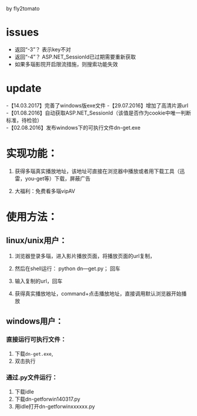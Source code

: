 by fly2tomato

# issues

  - 返回“-3”？ 表示key不对  
  - 返回“-4”？ ASP.NET_SessionId已过期需要重新获取
  - 如果多瑙影院开启限流措施，则搜索功能失效


# update
  -【14.03.2017】完善了windows版exe文件
  -【29.07.2016】增加了高清片源url  
  -【01.08.2016】自动获取ASP.NET_SessionId（该值是否作为cookie中唯一判断标准，待检验）  
  -【02.08.2016】发布windows下的可执行文件dn-get.exe

# 实现功能：

  1. 获得多瑙真实播放地址，该地址可直接在浏览器中播放或者用下载工具（迅雷，you-get等）下载，屏蔽广告

  2. 大福利：免费看多瑙vipAV

# 使用方法：

## linux/unix用户：

  1. 浏览器登录多瑙，进入影片播放页面，将播放页面的url复制，

  2. 然后在shell运行： python dn—get.py； 回车

  3. 输入复制的url，回车

  4. 获得真实播放地址，command+点击播放地址，直接调用默认浏览器开始播放

## windows用户：

### 直接运行可执行文件：

  1. 下载`dn-get.exe`,
  2. 双击执行

### 通过.py文件运行：

  1. 下载idle
  2. 下载dn-getforwin140317.py
  3. 用idle打开dn-getforwinxxxxxx.py
